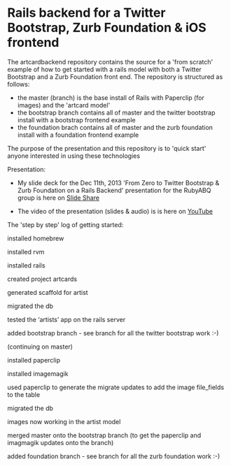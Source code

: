 Rails backend for a Twitter Bootstrap, Zurb Foundation & iOS frontend 
=====================================================================

The artcardbackend repository contains the source for a 'from scratch' example of how to get started with a rails model with both a Twitter Bootstrap and a Zurb Foundation front end.  The repository is structured as follows:
- the master (branch) is the base install of Rails with Paperclip (for images) and the 'artcard model'
- the bootstrap branch contains all of master and the twitter bootstrap install with a bootstrap frontend example
- the foundation brach contains all of master and the zurb foundation install with a foundation frontend example

The purpose of the presentation and this repository is to 'quick start' anyone interested in using these technologies

Presentation:

- My slide deck for the Dec 11th, 2013 'From Zero to Twitter Bootstrap & Zurb Foundation on a Rails Backend' presentation for the RubyABQ group is here on [Slide Share](http://www.slideshare.net/slideshow/embed_code/29433702)

- The video of the presentation (slides & audio) is is here on [YouTube](http://youtu.be/jbdqa7TRWGU)

The 'step by step' log of getting started:

installed homebrew

installed rvm

installed rails

created project artcards

generated scaffold for artist

migrated the db

tested the ‘artists’ app on the rails server

added bootstrap branch - see branch for all the twitter bootstrap work :-)

(continuing on master)

installed paperclip

installed imagemagik

used paperclip to generate the migrate updates to add the image file_fields to the table

migrated the db

images now working in the artist model

merged master onto the bootstrap branch (to get the paperclip and imagmagik updates onto the branch)

added foundation branch - see branch for all the zurb foundation work :-)


